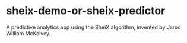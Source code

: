 # sheix-demo-or-sheix-predictor
A predictive analytics app using the SheiX algorithm, invented by Jarod William McKelvey.
